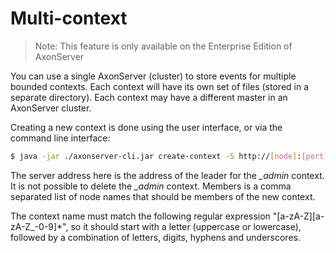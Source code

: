# Multi-context

 > Note: This feature is only available on the Enterprise Edition of AxonServer

You can use a single AxonServer (cluster) to store events for multiple bounded contexts. Each context will have its own
set of files (stored in a separate directory). Each context may have a different master in an AxonServer cluster.

Creating a new context is done using the user interface, or via the command line interface:

```bash
$ java -jar ./axonserver-cli.jar create-context -S http://[node]:[port] -c [context-name] -n [members]
```

The server address here is the address of the leader for the *_admin* context. It is not possible to delete the *_admin*
context. Members is a comma separated list of node names that should be members of the new context.

The context name must match the following regular expression "[a-zA-Z][a-zA-Z_\-0-9]*", so it should start
with a letter (uppercase or lowercase), followed by a combination of letters, digits, hyphens and underscores.
